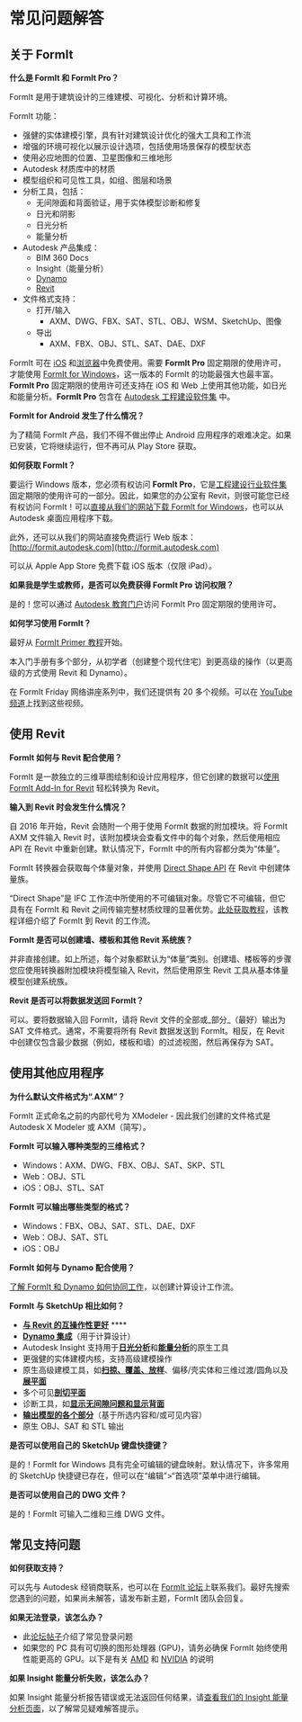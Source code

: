 # 常见问题解答

## 关于 FormIt

**什么是 FormIt 和 FormIt Pro？**

FormIt 是用于建筑设计的三维建模、可视化、分析和计算环境。

FormIt 功能：

* 强健的实体建模引擎，具有针对建筑设计优化的强大工具和工作流
* 增强的环境可视化以展示设计选项，包括使用场景保存的模型状态
* 使用必应地图的位置、卫星图像和三维地形
* Autodesk 材质库中的材质
* 模型组织和可见性工具，如组、图层和场景
* 分析工具，包括：
   * 无间隙面和背面验证，用于实体模型诊断和修复
   * 日光和阴影
   * 日光分析
   * 能量分析
* Autodesk 产品集成：
   * BIM 360 Docs
   * Insight（能量分析）
   * [Dynamo](https://formit.autodesk.com/page/formit-dynamo)
   * [Revit](https://formit.autodesk.com/page/formit-revit)
* 文件格式支持：
   * 打开/输入
      * AXM、DWG、FBX、SAT、STL、OBJ、WSM、SketchUp、图像
   * 导出
      * AXM、FBX、OBJ、STL、SAT、DAE、DXF

FormIt 可在 [iOS](https://itunes.apple.com/us/app/autodesk-formit-360/id575282599?mt=8) 和[浏览器](https://app.formit.autodesk.com/)中免费使用。需要 **FormIt Pro** 固定期限的使用许可，才能使用 [FormIt for Windows](https://formit.autodesk.com/page/download)，这一版本的 FormIt 的功能最强大也最丰富。**FormIt Pro** 固定期限的使用许可还支持在 iOS 和 Web 上使用其他功能，如日光和能量分析。**FormIt Pro** 包含在 [Autodesk 工程建设软件集](https://www.autodesk.com.cn/collections/architecture-engineering-construction/overview) 中。

**FormIt for Android 发生了什么情况？**

为了精简 FormIt 产品，我们不得不做出停止 Android 应用程序的艰难决定。如果已安装，它将继续运行，但不再可从 Play Store 获取。

**如何获取 FormIt？**

要运行 Windows 版本，您必须有权访问 **FormIt Pro**，它是[工程建设行业软件集](https://www.autodesk.com.cn/collections/architecture-engineering-construction/overview)固定期限的使用许可的一部分。因此，如果您的办公室有 Revit，则很可能您已经有权访问 FormIt！可以[直接从我们的网站下载 FormIt for Windows](https://formit.autodesk.com/page/download)，也可以从 Autodesk 桌面应用程序下载。

此外，还可以从我们的网站直接免费运行 Web 版本：[http://formit.autodesk.com](http://formit.autodesk.com)

可以从 Apple App Store 免费下载 iOS 版本（仅限 iPad）。

**如果我是学生或教师，是否可以免费获得 FormIt Pro 访问权限？**

是的！您可以通过 [Autodesk 教育门户](https://www.autodesk.com.cn/education/edu-software/overview?sorting=featured&page=1)访问 FormIt Pro 固定期限的使用许可。

**如何学习使用 FormIt？**

最好从 [FormIt Primer 教程](https://windows.help.formit.autodesk.com/Building-the-Farnsworth-House/Building-the-Farnsworth-House.html)开始。

本入门手册有多个部分，从初学者（创建整个现代住宅）到更高级的操作（以更高级的方式使用 Revit 和 Dynamo）。

在 FormIt Friday 网络讲座系列中，我们还提供有 20 多个视频。可以在 [YouTube 频道](https://www.youtube.com/playlist?list=PLqumTDi1CVHM7rCHJs83Yb2FyadmuQsiH)上找到这些视频。

## 使用 Revit

**FormIt 如何与 Revit 配合使用？**

FormIt 是一款独立的三维草图绘制和设计应用程序，但它创建的数据可以[使用 FormIt Add-In for Revit](https://formit.autodesk.com/page/formit-revit) 轻松转换为 Revit。

**输入到 Revit 时会发生什么情况？**

自 2016 年开始，Revit 会随附一个用于使用 FormIt 数据的附加模块。将 FormIt AXM 文件输入 Revit 时，该附加模块会查看文件中的每个对象，然后使用相应 API 在 Revit 中重新创建。默认情况下，FormIt 中的所有内容都分类为“体量”。

FormIt 转换器会获取每个体量对象，并使用 [Direct Shape API](https://knowledge.autodesk.com/search-result/caas/CloudHelp/cloudhelp/2016/CHS/Revit-API/files/GUID-DF7B9D4A-5A8A-4E39-8721-B7782CBD7730-htm.html) 在 Revit 中创建体量族。

“Direct Shape”是 IFC 工作流中所使用的不可编辑对象。尽管它不可编辑，但它具有在 FormIt 和 Revit 之间传输完整材质纹理的显著优势。[此处获取教程](https://windows.help.formit.autodesk.com/Building-the-Farnsworth-House/Revit-Interop.html)，该教程详细介绍了 FormIt 到 Revit 的工作流。

**FormIt 是否可以创建墙、楼板和其他 Revit 系统族？**

并非直接创建。如上所述，每个对象都默认为“体量”类别。创建墙、楼板等的步骤您应使用转换器附加模块将模型输入 Revit，然后使用原生 Revit 工具从基本体量模型创建系统族。

**Revit 是否可以将数据发送回 FormIt？**

可以。要将数据输入回 FormIt，请将 Revit 文件的全部或_部分_（最好）输出为 SAT 文件格式。通常，不需要将所有 Revit 数据发送到 FormIt。相反，在 Revit 中创建仅包含最少数据（例如，楼板和墙）的过滤视图，然后再保存为 SAT。

## 使用其他应用程序

**为什么默认文件格式为“.AXM”？**

FormIt 正式命名之前的内部代号为 XModeler - 因此我们创建的文件格式是 Autodesk X Modeler 或 AXM（简写）。

**FormIt 可以输入哪种类型的三维格式？**

* Windows：AXM、DWG、FBX、OBJ、SAT、SKP、STL
* Web：OBJ、STL
* iOS：OBJ、STL、SAT

**FormIt 可以输出哪些类型的格式？**

* Windows：FBX、OBJ、SAT、STL、DAE、DXF
* Web：OBJ、SAT、STL
* iOS：OBJ

**FormIt 如何与 Dynamo 配合使用？**

[了解 FormIt 和 Dynamo 如何协同工作](https://formit.autodesk.com/page/formit-dynamo)，以创建计算设计工作流。

**FormIt 与 SketchUp 相比如何？**

* [**与 Revit 的互操作性更好**](../tool-library/revit.md) ****
* [**Dynamo 集成**](../tool-library/dynamo.md)（用于计算设计）
* Autodesk Insight 支持用于[**日光分析**](../tool-library/solar-analysis.md)和[**能量分析**](../tool-library/energy-analysis.md)的原生工具
* 更强健的实体建模内核，支持高级建模操作
* 原生高级建模工具，如[**扫掠、覆盖、放样**](../tool-library/cover-sweep-loft.md)、偏移/壳实体和三维过渡/圆角以及[**展平面**](../tool-library/flatten-face.md)
* 多个可见[**剖切平面**](../tool-library/section-planes.md)
* 诊断工具，如[**显示无间隙问题和显示背面**](../tool-library/visual-styles.md)
* [**输出模型的各个部分**](../tool-library/export-data.md)（基于所选内容和/或可见内容）
* 原生 OBJ、SAT 和 STL 输出

**是否可以使用自己的 SketchUp 键盘快捷键？**

是的！FormIt for Windows 具有完全可编辑的键盘映射。默认情况下，许多常用的 SketchUp 快捷键已存在，但可以在“编辑”>“首选项”菜单中进行编辑。

**是否可以使用自己的 DWG 文件？**

是的！FormIt 可输入二维和三维 DWG 文件。

## 常见支持问题

**如何获取支持？**

可以先与 Autodesk 经销商联系，也可以在 [FormIt 论坛](https://forums.autodesk.com/t5/formit-forum/bd-p/142?profile.language=zh-CN)上联系我们。最好先搜索您遇到的问题，如果尚未解答，请发布新主题，FormIt 团队会回复。

**如果无法登录，该怎么办？**

* 此[论坛帖子](https://forums.autodesk.com/t5/formit-forum/having-trouble-logging-into-formit-for-windows-try-these-steps/td-p/7179572?profile.language=zh-CN)介绍了常见登录问题
* 如果您的 PC 具有可切换的图形处理器 (GPU)，请务必确保 FormIt 始终使用性能更高的 GPU。以下是有关 [AMD](https://community.amd.com/docs/DOC-1581#jive_content_id_Assigning_Applications_to_GPUs) 和 [NVIDIA](http://nvidia.custhelp.com/app/answers/detail/a_id/2615/kw/manage%203d%20settings/related/1) 的说明

**如果 Insight 能量分析失败，该怎么办？**

如果 Insight 能量分析报告错误或无法返回任何结果，请[查看我们的 Insight 能量分析页面](https://formit.autodesk.com/page/formit-insight)，以了解常见疑难解答提示。


